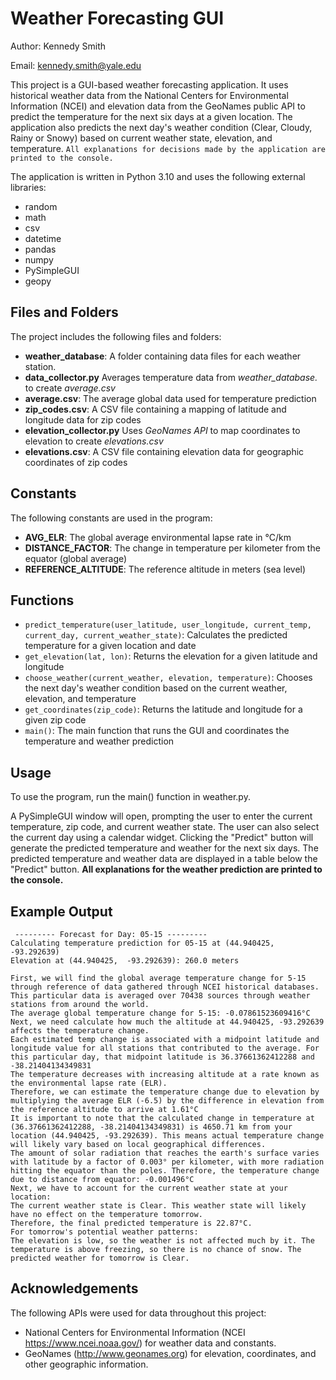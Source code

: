 # Weather Forecasting GUI

Author: Kennedy Smith

Email: kennedy.smith@yale.edu

This project is a GUI-based weather forecasting application. It uses historical weather data from the National Centers for Environmental Information (NCEI) and elevation data from the GeoNames public API to predict the temperature for the next six days at a given location. The application also predicts the next day's weather condition (Clear, Cloudy, Rainy or Snowy) based on current weather state, elevation, and temperature. ``All explanations for decisions made by the application are printed to the console.``

The application is written in Python 3.10 and uses the following external libraries:

- random
- math
- csv
- datetime
- pandas
- numpy
- PySimpleGUI
- geopy

## Files and Folders
The project includes the following files and folders:

- **weather_database**: A folder containing data files for each weather station. 
- **data_collector.py** Averages temperature data from *weather_database.* to create *average.csv*
- **average.csv**: The average global data used for temperature prediction
- **zip_codes.csv**: A CSV file containing a mapping of latitude and longitude data for zip codes
- **elevation_collector.py** Uses *GeoNames API* to map coordinates to elevation to create *elevations.csv*
- **elevations.csv**: A CSV file containing elevation data for geographic coordinates of zip codes

## Constants
The following constants are used in the program:

- **AVG_ELR**: The global average environmental lapse rate in °C/km
- **DISTANCE_FACTOR**: The change in temperature per kilometer from the equator (global average)
- **REFERENCE_ALTITUDE**: The reference altitude in meters (sea level)

## Functions

- `predict_temperature(user_latitude, user_longitude, current_temp, current_day, current_weather_state)`: Calculates the predicted temperature for a given location and date
- `get_elevation(lat, lon)`: Returns the elevation for a given latitude and longitude
- `choose_weather(current_weather, elevation, temperature)`: Chooses the next day's weather condition based on the current weather, elevation, and temperature
- `get_coordinates(zip_code)`: Returns the latitude and longitude for a given zip code
- `main()`: The main function that runs the GUI and coordinates the temperature and weather prediction

## Usage
To use the program, run the main() function in weather.py.

A PySimpleGUI window will open, prompting the user to enter the current temperature, zip code, and current weather state. The user can also select the current day using a calendar widget. Clicking the "Predict" button will generate the predicted temperature and weather for the next six days. The predicted temperature and weather data are displayed in a table below the "Predict" button. **All explanations for the weather prediction are printed to the console.**

## Example Output
``` 
 --------- Forecast for Day: 05-15 ---------
Calculating temperature prediction for 05-15 at (44.940425,  -93.292639)
Elevation at (44.940425,  -93.292639): 260.0 meters

First, we will find the global average temperature change for 5-15 through reference of data gathered through NCEI historical databases. This particular data is averaged over 70438 sources through weather stations from around the world.
The average global temperature change for 5-15: -0.07861523609416°C
Next, we need calculate how much the altitude at 44.940425, -93.292639 affects the temperature change.
Each estimated temp change is associated with a midpoint latitude and longitude value for all stations that contributed to the average. For this particular day, that midpoint latitude is 36.37661362412288 and -38.21404134349831
The temperature decreases with increasing altitude at a rate known as the environmental lapse rate (ELR). 
Therefore, we can estimate the temperature change due to elevation by multiplying the average ELR (-6.5) by the difference in elevation from the reference altitude to arrive at 1.61°C
It is important to note that the calculated change in temperature at (36.37661362412288, -38.21404134349831) is 4650.71 km from your location (44.940425, -93.292639). This means actual temperature change will likely vary based on local geographical differences.
The amount of solar radiation that reaches the earth's surface varies with latitude by a factor of 0.003° per kilometer, with more radiation hitting the equator than the poles. Therefore, the temperature change due to distance from equator: -0.001496°C
Next, we have to account for the current weather state at your location:
The current weather state is Clear. This weather state will likely have no effect on the temperature tomorrow.
Therefore, the final predicted temperature is 22.87°C.
For tomorrow's potential weather patterns: 
The elevation is low, so the weather is not affected much by it. The temperature is above freezing, so there is no chance of snow. The predicted weather for tomorrow is Clear.
```

## Acknowledgements 
The following APIs were used for data throughout this project:
- National Centers for Environmental Information (NCEI https://www.ncei.noaa.gov/) for weather data and constants.
- GeoNames (http://www.geonames.org) for elevation, coordinates, and other geographic information.